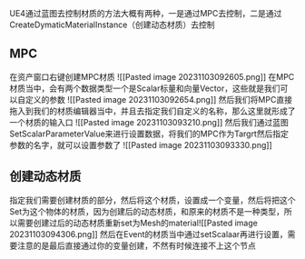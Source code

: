 UE4通过蓝图去控制材质的方法大概有两种，一是通过MPC去控制，二是通过CreateDymaticMaterialInstance（创建动态材质）去控制
## MPC
在资产窗口右键创建MPC材质
![[Pasted image 20231103092605.png]]
在MPC材质当中，会有两个数据类型一个是Scalar标量和向量Vector，这些就是我们可以自定义的参数
![[Pasted image 20231103092654.png]]
然后我们将MPC直接拖入到我们的材质编辑器当中，并且去指定我们自定义的名称，那么这里就形成了一个材质的输入口
![[Pasted image 20231103093210.png]]
然后我们通过蓝图SetScalarParameterValue来进行设置数据，将我们的MPC作为Targrt然后指定参数的名字，就可以设置参数了
![[Pasted image 20231103093330.png]]
## 创建动态材质
指定我们需要创建材质的部分，然后将这个材质，设置成一个变量，然后将把这个Set为这个物体的材质，因为创建后的动态材质，和原来的材质不是一种类型，所以需要创建过后的动态材质重新set为Mesh的material![[Pasted image 20231103094306.png]]
然后在Event的材质当中通过setScalaar再进行设置，需要注意的是最后直接通过你的变量创建，不然有时候连接不上这个节点